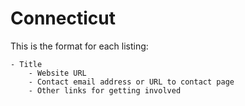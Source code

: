 # Connecticut

This is the format for each listing:

```
- Title
    - Website URL
    - Contact email address or URL to contact page
    - Other links for getting involved
```